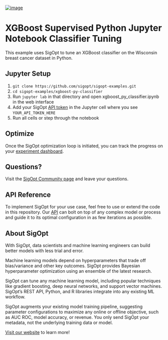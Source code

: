 [![image](https://sigopt.com/static/img/SigOpt_logo_horiz.png?raw=true)](https://sigopt.com)

# XGBoost Supervised Python Jupyter Notebook Classifier Tuning

This example uses SigOpt to tune an XGBoost classifier on the Wisconsin breast cancer dataset in Python.

## Jupyter Setup

1. `git clone https://github.com/sigopt/sigopt-examples.git`
2. `cd sigopt-examples/xgboost-py-classifier`
3. Run `jupyter lab` in that directory and open xgboost_py_classifier.ipynb in the web interface
4. Add your SigOpt [API token](https://docs.sigopt.com/core-module-api-references/get_started) in the Jupyter cell where you see `YOUR_API_TOKEN_HERE`
5. Run all cells or step through the notebook

## Optimize

Once the SigOpt optimization loop is initiated, you can track the progress on your [experiment dashboard](https://sigopt.com/experiments).

## Questions?
Visit the [SigOpt Community page](https://community.sigopt.com) and leave your questions.

## API Reference
To implement SigOpt for your use case, feel free to use or extend the code in this repository. Our [API](https://docs.sigopt.com) can bolt on top of any complex model or process and guide it to its optimal configuration in as few iterations as possible. 

## About SigOpt

With SigOpt, data scientists and machine learning engineers can build better models with less trial and error.

Machine learning models depend on hyperparameters that trade off bias/variance and other key outcomes. SigOpt provides Bayesian hyperparameter optimization using an ensemble of the latest research.

SigOpt can tune any machine learning model, including popular techniques like gradient boosting, deep neural networks, and support vector machines. SigOpt’s REST API, Python, and R libraries integrate into any existing ML workflow.

SigOpt augments your existing model training pipeline, suggesting parameter configurations to maximize any online or offline objective, such as AUC ROC, model accuracy, or revenue. You only send SigOpt your metadata, not the underlying training data or model.

[Visit our website](https://sigopt.com) to learn more!
